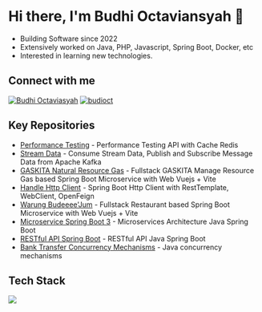 # Hi there, I'm Budhi Octaviansyah 👋

-   Building Software since 2022
-   Extensively worked on Java, PHP, Javascript, Spring Boot, Docker, etc
-   Interested in learning new technologies.

## Connect with me
[![Budhi Octaviasyah](https://custom-icon-badges.demolab.com/badge/Budhi%20Octaviansyah-0A66C2?logo=linkedin-white&logoColor=fff)](https://www.linkedin.com/in/budhi-octaviansyah/) 
[![budioct](https://img.shields.io/badge/budioct-%23000000.svg?logo=X&logoColor=white)](https://x.com/budioct)

## Key Repositories
* [Performance Testing](https://github.com/budioct/performance-testing-spring-boot) - Performance Testing API with Cache Redis
* [Stream Data](https://github.com/budioct/apache-kafka-with-spring-boot) - Consume Stream Data, Publish and Subscribe Message Data from Apache Kafka
* [GASKITA Natural Resource Gas](https://github.com/budioct/fullstack-gaskita-natural-resource-gas) - Fullstack GASKITA Manage Resource Gas based Spring Boot Microservice with Web Vuejs + Vite
* [Handle Http Client](https://github.com/budioct/handle-http-client) - Spring Boot Http Client with RestTemplate, WebClient, OpenFeign
* [Warung Budeeee'Jum](https://github.com/budioct/fullstack-warung-budeee-jum) - Fullstack Restaurant based Spring Boot Microservice with Web Vuejs + Vite
* [Microservice Spring Boot 3](https://github.com/budioct/simple-microservice-spring-boot-3) - Microservices Architecture Java Spring Boot
* [RESTful API Spring Boot](https://github.com/budioct/simple_rest_java_springboot) - RESTful API Java Spring Boot
* [Bank Transfer Concurrency Mechanisms](https://github.com/budioct/project-mini-interbank-transfer) - Java concurrency mechanisms

## Tech Stack
![](https://skillicons.dev/icons?i=java,php,javascript,spring,laravel,vue,mysql,postgres,docker,kafka,rabbitmq,redis,maven,gradle,hibernate,git,gitlab,github,html,css&layout=vertical&theme=dark&perline=5)
